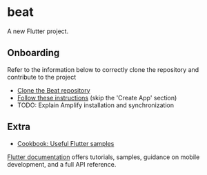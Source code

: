 # beat

A new Flutter project.

## Onboarding

Refer to the information below to correctly clone the repository and contribute to the project

- [Clone the Beat repository](https://docs.github.com/en/repositories/creating-and-managing-repositories/cloning-a-repository)
- [Follow these instructions](https://docs.flutter.dev/get-started/install) (skip the 'Create App' section)
- TODO: Explain Amplify installation and synchronization

## Extra

- [Cookbook: Useful Flutter samples](https://flutter.dev/docs/cookbook)

[Flutter documentation](https://flutter.dev/docs) offers tutorials, samples, guidance on mobile development, and a full API reference.
